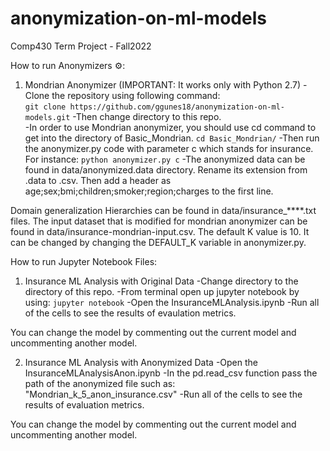 # anonymization-on-ml-models
Comp430 Term Project - Fall2022


How to run Anonymizers :gear::

1) Mondrian Anonymizer (IMPORTANT: It works only with Python 2.7)
-Clone the repository using following command:\
``` git clone https://github.com/ggunes18/anonymization-on-ml-models.git ```
-Then change directory to this repo.\
-In order to use Mondrian anonymizer, you should use cd command to get into the directory of Basic_Mondrian.
``` cd Basic_Mondrian/ ```
-Then run the anonymizer.py code with parameter c which stands for insurance. For instance:
``` python anonymizer.py c ```
-The anonymized data can be found in data/anonymized.data directory. Rename its extension from .data to .csv. Then add a header as age;sex;bmi;children;smoker;region;charges to the first line.

Domain generalization Hierarchies can be found in data/insurance_****.txt files. The input dataset that is modified for mondrian anonymizer can be found in data/insurance-mondrian-input.csv. 
The default K value is 10. It can be changed by changing the DEFAULT_K variable in anonymizer.py.

How to run Jupyter Notebook Files:
1) Insurance ML Analysis with Original Data
-Change directory to the directory of this repo.
-From terminal open up jupyter notebook by using:
``` jupyter notebook ```
-Open the InsuranceMLAnalysis.ipynb
-Run all of the cells to see the results of evaulation metrics.

You can change the model by commenting out the current model and uncommenting another model.

2) Insurance ML Analysis with Anonymized Data
-Open the InsuranceMLAnalysisAnon.ipynb
-In the pd.read_csv function pass the path of the anonymized file such as:
"Mondrian_k_5_anon_insurance.csv"
-Run all of the cells to see the results of evaluation metrics.

You can change the model by commenting out the current model and uncommenting another model.
